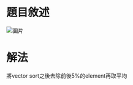 # 題目敘述
![圖片](https://github.com/Ridost/Leetcode_Practice/assets/35066190/2dd90f39-694e-43d3-989a-4125b28240f6)
# 解法
將vector sort之後去除前後5%的element再取平均
